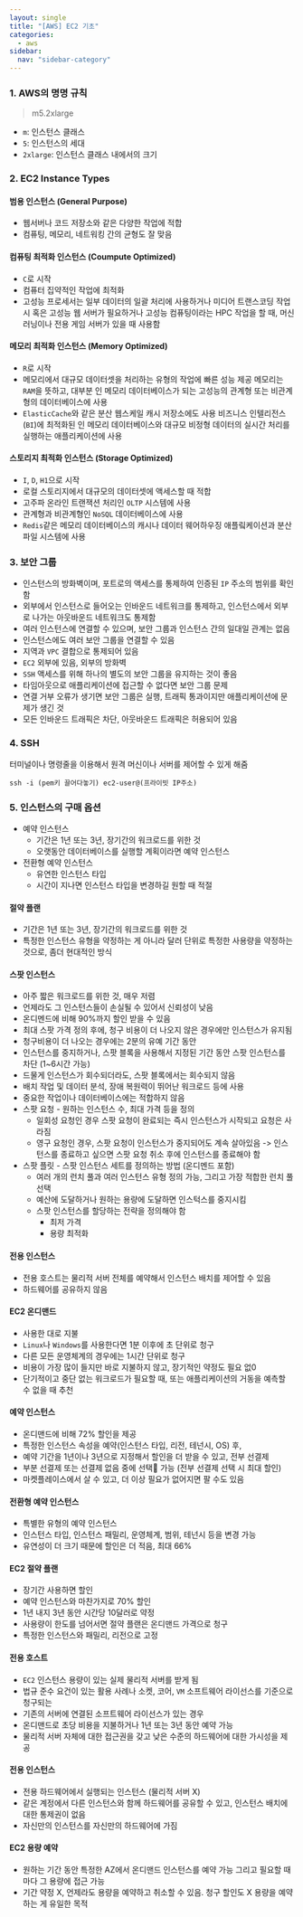 ```yaml
---
layout: single
title: "[AWS] EC2 기초"
categories:
  - aws
sidebar:
  nav: "sidebar-category"
---
```


### 1. AWS의 명명 규칙

> m5.2xlarge
 
- `m`: 인스턴스 클래스
- `5`: 인스턴스의 세대
- `2xlarge`: 인스턴스 클래스 내에서의 크기

### 2. EC2 Instance Types

#### 범용 인스턴스 (General Purpose)
- 웹서버나 코드 저장소와 같은 다양한 작업에 적합
- 컴퓨팅, 메모리, 네트워킹 간의 균형도 잘 맞음

#### 컴퓨팅 최적화 인스턴스 (Coumpute Optimized)
- `C`로 시작
- 컴퓨터 집약적인 작업에 최적화
- 고성능 프로세서는 일부 데이터의 일괄 처리에 사용하거나 미디어 트랜스코딩 작업 시 혹은 고성능 웹 서버가 필요하거나 고성능 컴퓨팅이라는 HPC 작업을 할 때, 머신 러닝이나 전용 게임 서버가 있을 때 사용함

#### 메모리 최적화 인스턴스 (Memory Optimized)
- `R`로 시작
- 메모리에서 대규모 데이터셋을 처리하는 유형의 작업에 빠른 성능 제공
메모리는 `RAM`을 뜻하고, 대부분 인 메모리 데이터베이스가 되는 고성능의 관계형 또는 비관계형의 데이터베이스에 사용
- `ElasticCache`와 같은 분산 웹스케일 캐시 저장소에도 사용
비즈니스 인텔리전스(`BI`)에 최적화된 인 메모리 데이터베이스와 대규모 비정형 데이터의 실시간 처리를 실행하는 애플리케이션에 사용

#### 스토리지 최적화 인스턴스 (Storage Optimized)
- `I`, `D`, `H1`으로 시작
- 로컬 스토리지에서 대규모의 데이터셋에 액세스할 때 적합
- 고주파 온라인 트랜잭션 처리인 `OLTP` 시스템에 사용
- 관계형과 비관계형인 `NoSQL` 데이터베이스에 사용
- `Redis`같은 메모리 데이터베이스의 캐시나 데이터 웨어하우징 애플맄케이션과 분산 파일 시스템에 사용


### 3. 보안 그룹
- 인스턴스의 방화벽이며, 포트로의 액세스를 통제하여 인증된 `IP` 주소의 범위를 확인함
- 외부에서 인스턴스로 들어오는 인바운드 네트워크를 통제하고, 인스턴스에서 외부로 나가는 아웃바운드 네트워크도 통제함
- 여러 인스턴스에 연결할 수 있으며, 보안 그룹과 인스턴스 간의 일대일 관계는 없음
- 인스턴스에도 여러 보안 그룹을 연결할 수 있음
- 지역과 `VPC` 결합으로 통제되어 있음
- `EC2` 외부에 있음, 외부의 방화벽
- `SSH` 액세스를 위해 하나의 별도의 보안 그룹을 유지하는 것이 좋음
- 타임아웃으로 애플리케이션에 접근할 수 없다면 보안 그룹 문제
- 연결 거부 오류가 생기면 보안 그룹은 실행, 트래픽 통과이지만 애플리케이션에 문제가 생긴 것
- 모든 인바운드 트래픽은 차단, 아웃바운드 트래픽은 허용되어 있음


### 4. SSH

터미널이나 명령줄을 이용해서 원격 머신이나 서버를 제어할 수 있게 해줌
``` shell
ssh -i (pem키 끌어다놓기) ec2-user@(프라이빗 IP주소)
```


### 5. 인스턴스의 구매 옵션
- 예약 인스턴스
  - 기간은 1년 또는 3년, 장기간의 워크로드를 위한 것
  - 오랫동안 데이터베이스를 실행할 계획이라면 예약 인스턴스
- 전환형 예약 인스턴스
  - 유연한 인스턴스 타입
  - 시간이 지나면 인스턴스 타입을 변경하길 원할 때 적절

#### 절약 플랜
- 기간은 1년 또는 3년, 장기간의 워크로드를 위한 것
- 특정한 인스턴스 유형을 약정하는 게 아니라 달러 단위로 특정한 사용량을 약정하는 것으로, 좀더 현대적인 방식

#### 스팟 인스턴스
- 아주 짧은 워크로드를 위한 것, 매우 저렴
- 언제라도 그 인스턴스들이 손실될 수 있어서 신뢰성이 낮음
- 온디멘드에 비해 90%까지 할인 받을 수 있음
- 최대 스팟 가격 정의 후에, 청구 비용이 더 나오지 않은 경우에만 인스턴스가 유지됨
- 청구비용이 더 나오는 경우에는 2분의 유예 기간 동안
- 인스턴스를 중지하거나, 스팟 블록을 사용해서 지정된 기간 동안 스팟 인스턴스를 차단 (1~6시간 가능)
- 드물게 인스턴스가 회수되더라도, 스팟 블록에서는 회수되지 않음
- 배치 작업 및 데이터 분석, 장애 복원력이 뛰어난 워크로드 등에 사용
- 중요한 작업이나 데이터베이스에는 적합하지 않음
- 스팟 요청 - 원하는 인스턴스 수, 최대 가격 등을 정의 
  - 일회성 요청인 경우 스팟 요청이 완료되는 즉시 인스턴스가 시작되고 요청은 사라짐
  - 영구 요청인 경우, 스팟 요청이 인스턴스가 중지되어도 계속 살아있음 -> 인스턴스를 종료하고 싶으면 스팟 요청 취소 후에 인스턴스를 종료해야 함
- 스팟 플릿 - 스팟 인스턴스 세트를 정의하는 방법 (온디멘드 포함)
  - 여러 개의 런치 풀과 여러 인스턴스 유형 정의 가능, 그리고 가장 적합한 런치 풀 선택
  - 예산에 도달하거나 원하는 용량에 도달하면 인스턱스를 중지시킴
  - 스팟 인스턴스를 할당하는 전략을 정의해야 함
    - 최저 가격
    - 용량 최적화

#### 전용 인스턴스
- 전용 호스트는 물리적 서버 전체를 예약해서 인스턴스 배치를 제어할 수 있음
- 하드웨어를 공유하지 않음
 
#### EC2 온디맨드
- 사용한 대로 지불
- `Linux`나 `Windows`를 사용한다면 1분 이후에 초 단위로 청구
- 다른 모든 운영체계의 경우에는 1시간 단위로 청구
- 비용이 가장 많이 들지만 바로 지불하지 않고, 장기적인 약정도 필요 없0
- 단기적이고 중단 없는 워크로드가 필요할 때, 또는 애플리케이션의 거동을 예측할 수 없을 때 추천
 
#### 예약 인스턴스
- 온디맨드에 비해 72% 할인을 제공
- 특정한 인스턴스 속성을 예약(인스턴스 타입, 리전, 테넌시, OS) 후,
- 예약 기간을 1년이나 3년으로 지정해서 할인을 더 받을 수 있고, 전부 선결제
- 부분 선결제 또는 선결제 없음 중에 선택 가능 (전부 선결제 선택 시 최대 할인)
- 마켓플레이스에서 살 수 있고, 더 이상 필요가 없어지면 팔 수도 있음
 
#### 전환형 예약 인스턴스
- 특별한 유형의 예약 인스턴스
- 인스턴스 타입, 인스턴스 패밀리, 운영체계, 범위, 테넌시 등을 변경 가능
- 유연성이 더 크기 때문에 할인은 더 적음, 최대 66%
 
#### EC2 절약 플랜
- 장기간 사용하면 할인
- 예약 인스턴스와 마찬가지로 70% 할인
- 1년 내지 3년 동안 시간당 10달러로 약정
- 사용량이 한도를 넘어서면 절약 플랜은 온디맨드 가격으로 청구
- 특정한 인스턴스와 패밀리, 리전으로 고정
 
#### 전용 호스트
- `EC2` 인스턴스 용량이 있는 실제 물리적 서버를 받게 됨
- 법규 준수 요건이 있는 활용 사례나 소켓, 코어, `VM` 소프트웨어 라이선스를 기준으로 청구되는
- 기존의 서버에 연결된 소프트웨어 라이선스가 있는 경우
- 온디맨드로 초당 비용을 지불하거나 1년 또는 3년 동안 예약 가능
- 물리적 서버 자체에 대한 접근권을 갖고 낮은 수준의 하드웨어에 대한 가시성을 제공

#### 전용 인스턴스
- 전용 하드웨어에서 실행되는 인스턴스 (물리적 서버 X)
- 같은 계정에서 다른 인스턴스와 함께 하드웨어를 공유할 수 있고, 인스턴스 배치에 대한 통제권이 없음
- 자신만의 인스턴스를 자신만의 하드웨어에 가짐

#### EC2 용량 예약
- 원하는 기간 동안 특정한 AZ에서 온디맨드 인스턴스를 예약 가능 그리고 필요할 때마다 그 용량에 접근 가능
- 기간 약정 X, 언제라도 용량을 예약하고 취소할 수 있음. 청구 할인도 X 용량을 예약하는 게 유일한 목적
